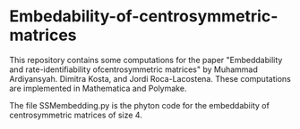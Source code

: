 # Embedability-of-centrosymmetric-matrices
This repository contains some computations for the paper "Embeddability and rate-identifiability ofcentrosymmetric matrices" by Muhammad Ardiyansyah. Dimitra Kosta, and Jordi Roca-Lacostena. These computations are implemented in Mathematica and Polymake.

The file SSMembedding.py is the phyton code for the embeddabiity of centrosymmetric matrices of size 4. 
